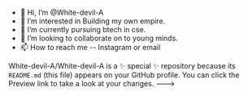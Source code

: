 - 👋 Hi, I’m @White-devil-A
- 👀 I’m interested in Building my own empire. 
- 🌱 I’m currently pursuing btech in cse. 
- 💞️ I’m looking to collaborate on to young minds. 
- 📫 How to reach me -- Instagram or email

White-devil-A/White-devil-A is a ✨ special ✨ repository because its `README.md` (this file) appears on your GitHub profile.
You can click the Preview link to take a look at your changes.
--->
